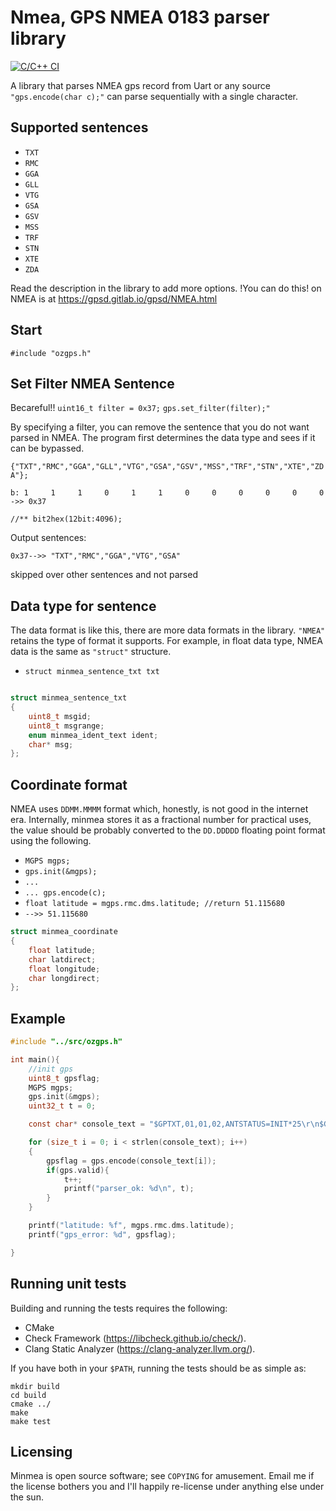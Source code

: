 # Nmea, GPS NMEA 0183 parser library

[![C/C++ 
CI](https://github.com/kosma/minmea/actions/workflows/c-cpp.yml/badge.svg)](https://github.com/kosma/minmea/actions/workflows/c-cpp.yml)

A library that parses NMEA gps record from Uart or any source ``"gps.encode(char c);"`` can parse sequentially with a single character.

## Supported sentences

* ``TXT``
* ``RMC``
* ``GGA``
* ``GLL``
* ``VTG``
* ``GSA``
* ``GSV``
* ``MSS``
* ``TRF``
* ``STN``
* ``XTE``
* ``ZDA``

Read the description in the library to add more options. !You can do this!
on NMEA is at https://gpsd.gitlab.io/gpsd/NMEA.html

## Start
``#include "ozgps.h" ``

## Set Filter NMEA Sentence

Becareful!!
``uint16_t filter = 0x37;``
``gps.set_filter(filter);" ``

By specifying a filter, you can remove the sentence that you do not want parsed in NMEA. The program first determines the data type and sees if it can be bypassed.

``{"TXT","RMC","GGA","GLL","VTG","GSA","GSV","MSS","TRF","STN","XTE","ZDA"};``

``b: 1     1     1     0     1     1     0     0     0     0     0     0 ->> 0x37``   

``//** bit2hex(12bit:4096);  ``

Output sentences: 

``0x37-->> "TXT","RMC","GGA","VTG","GSA"``

skipped over other sentences and not parsed


## Data type for sentence

The data format is like this, there are more data formats in the library. ``"NMEA"`` retains the type of format it supports. For example, in float data type, NMEA data is the same as ``"struct"`` structure.

* ``struct minmea_sentence_txt txt``

```c

struct minmea_sentence_txt
{
    uint8_t msgid;
    uint8_t msgrange;
    enum minmea_ident_text ident;
    char* msg;
};

```

## Coordinate format

NMEA uses ``DDMM.MMMM`` format which, honestly, is not good in the internet era. Internally, minmea stores it as a fractional number for practical uses, the value should be probably converted to the ``DD.DDDDD`` floating point format using the following.

* ``MGPS mgps;``
* ``gps.init(&mgps);``
* ``...``
* ``... gps.encode(c);``
* ``float latitude = mgps.rmc.dms.latitude; //return 51.115680``
* ``-->> 51.115680``

```c
struct minmea_coordinate
{
    float latitude;
    char latdirect;
    float longitude;
    char longdirect;
};
```

## Example

```c
#include "../src/ozgps.h"

int main(){
    //init gps
    uint8_t gpsflag;
    MGPS mgps;
    gps.init(&mgps);
    uint32_t t = 0;

    const char* console_text = "$GPTXT,01,01,02,ANTSTATUS=INIT*25\r\n$GPRMC,,V,,,,,,,,,,N*53\r\n$GPVTG,,,,,,,,,N*30\r\n$GPGGA,,,,,,0,00,99.99,,,,,,*48\r\n$GPGSA,A,1,,,,,,,,,,,,,99.99,99.99,99.99*30\r\n$GPGLL,,,,,,V,N*64\r\n$GPXTE,A,A,0.67,L,N*6F\r\n$GPXTE,A,A,0.67,L,N*6f\r\n$GPGGA,123204.00,5106.94086,N,01701.51680,E,1,06,3.86,127.9,M,40.5,M,,*51\r\n$GPGSA,A,3,02,08,09,05,04,26,,,,,,,4.92,3.86,3.05*00\r\n$GPGSV,4,1,13,02,28,259,33,04,12,212,27,05,34,305,30,07,79,138,*7F\r\n$GPGSV,4,2,13,08,51,203,30,09,45,215,28,10,69,197,19,13,47,081,*76\r\n$GPGSV,4,3,13,16,20,040,17,26,08,271,30,28,01,168,18,33,24,219,27*74\r\n$GPGSV,4,4,13,39,31,170,27*40\r\n$GPGLL,5106.94086,N,01701.51680,E,123204.00,A,A*63\r\n$GPRMC,123205.00,A,5106.94085,N,01701.51689,E,0.016,,280214,,,A*7B\r\n$GPVTG,,T,,M,0.016,N,0.030,K,A*27\r\n$GPGST,024603.00,3.2,6.6,4.7,47.3,5.8,5.6,22.0*58\r\n$GPZDA,160012.71,11,03,2004,-1,00*7D\r\nGNGBS,170556.00,3.0,2.9,8.3,,,,*5C\r\n";

    for (size_t i = 0; i < strlen(console_text); i++)
    {
        gpsflag = gps.encode(console_text[i]);
        if(gps.valid){
            t++;
            printf("parser_ok: %d\n", t);
        }
    }

    printf("latitude: %f", mgps.rmc.dms.latitude);
    printf("gps_error: %d", gpsflag);

}

```

## Running unit tests

Building and running the tests requires the following:

* CMake
* Check Framework (https://libcheck.github.io/check/).
* Clang Static Analyzer (https://clang-analyzer.llvm.org/).

If you have both in your ``$PATH``, running the tests should be as simple as:

```
mkdir build
cd build
cmake ../
make
make test
```

## Licensing

Minmea is open source software; see ``COPYING`` for amusement. Email me if the
license bothers you and I'll happily re-license under anything else under the sun.